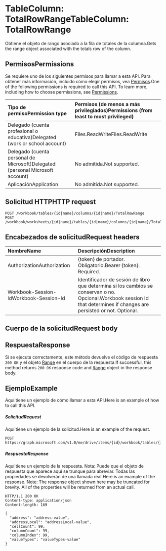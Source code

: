 # <a name="tablecolumn-totalrowrange"></a><span data-ttu-id="4dde0-101">TableColumn: TotalRowRange</span><span class="sxs-lookup"><span data-stu-id="4dde0-101">TableColumn: TotalRowRange</span></span>

<span data-ttu-id="4dde0-102">Obtiene el objeto de rango asociado a la fila de totales de la columna.</span><span class="sxs-lookup"><span data-stu-id="4dde0-102">Gets the range object associated with the totals row of the column.</span></span>
## <a name="permissions"></a><span data-ttu-id="4dde0-103">Permisos</span><span class="sxs-lookup"><span data-stu-id="4dde0-103">Permissions</span></span>
<span data-ttu-id="4dde0-p101">Se requiere uno de los siguientes permisos para llamar a esta API. Para obtener más información, incluido cómo elegir permisos, vea [Permisos](../../../concepts/permissions_reference.md).</span><span class="sxs-lookup"><span data-stu-id="4dde0-p101">One of the following permissions is required to call this API. To learn more, including how to choose permissions, see [Permissions](../../../concepts/permissions_reference.md).</span></span>

|<span data-ttu-id="4dde0-106">Tipo de permiso</span><span class="sxs-lookup"><span data-stu-id="4dde0-106">Permission type</span></span>      | <span data-ttu-id="4dde0-107">Permisos (de menos a más privilegiados)</span><span class="sxs-lookup"><span data-stu-id="4dde0-107">Permissions (from least to most privileged)</span></span>              |
|:--------------------|:---------------------------------------------------------|
|<span data-ttu-id="4dde0-108">Delegado (cuenta profesional o educativa)</span><span class="sxs-lookup"><span data-stu-id="4dde0-108">Delegated (work or school account)</span></span> | <span data-ttu-id="4dde0-109">Files.ReadWrite</span><span class="sxs-lookup"><span data-stu-id="4dde0-109">Files.ReadWrite</span></span>    |
|<span data-ttu-id="4dde0-110">Delegado (cuenta personal de Microsoft)</span><span class="sxs-lookup"><span data-stu-id="4dde0-110">Delegated (personal Microsoft account)</span></span> | <span data-ttu-id="4dde0-111">No admitida.</span><span class="sxs-lookup"><span data-stu-id="4dde0-111">Not supported.</span></span>    |
|<span data-ttu-id="4dde0-112">Aplicación</span><span class="sxs-lookup"><span data-stu-id="4dde0-112">Application</span></span> | <span data-ttu-id="4dde0-113">No admitida.</span><span class="sxs-lookup"><span data-stu-id="4dde0-113">Not supported.</span></span> |

## <a name="http-request"></a><span data-ttu-id="4dde0-114">Solicitud HTTP</span><span class="sxs-lookup"><span data-stu-id="4dde0-114">HTTP request</span></span>
<!-- { "blockType": "ignored" } -->
```http
POST /workbook/tables/{id|name}/columns/{id|name}/TotalRowRange
POST /workbook/worksheets/{id|name}/tables/{id|name}/columns/{id|name}/TotalRowRange

```
## <a name="request-headers"></a><span data-ttu-id="4dde0-115">Encabezados de solicitud</span><span class="sxs-lookup"><span data-stu-id="4dde0-115">Request headers</span></span>
| <span data-ttu-id="4dde0-116">Nombre</span><span class="sxs-lookup"><span data-stu-id="4dde0-116">Name</span></span>       | <span data-ttu-id="4dde0-117">Descripción</span><span class="sxs-lookup"><span data-stu-id="4dde0-117">Description</span></span>|
|:---------------|:----------|
| <span data-ttu-id="4dde0-118">Authorization</span><span class="sxs-lookup"><span data-stu-id="4dde0-118">Authorization</span></span>  | <span data-ttu-id="4dde0-p102">{token} de portador. Obligatorio.</span><span class="sxs-lookup"><span data-stu-id="4dde0-p102">Bearer {token}. Required.</span></span> |
| <span data-ttu-id="4dde0-121">Workbook-Session-Id</span><span class="sxs-lookup"><span data-stu-id="4dde0-121">Workbook-Session-Id</span></span>  | <span data-ttu-id="4dde0-p103">Identificador de sesión de libro que determina si los cambios se conservan o no. Opcional.</span><span class="sxs-lookup"><span data-stu-id="4dde0-p103">Workbook session Id that determines if changes are persisted or not. Optional.</span></span>|

## <a name="request-body"></a><span data-ttu-id="4dde0-124">Cuerpo de la solicitud</span><span class="sxs-lookup"><span data-stu-id="4dde0-124">Request body</span></span>

## <a name="response"></a><span data-ttu-id="4dde0-125">Respuesta</span><span class="sxs-lookup"><span data-stu-id="4dde0-125">Response</span></span>

<span data-ttu-id="4dde0-126">Si se ejecuta correctamente, este método devuelve el código de respuesta `200 OK` y el objeto [Range](../resources/range.md) en el cuerpo de la respuesta.</span><span class="sxs-lookup"><span data-stu-id="4dde0-126">If successful, this method returns `200 OK` response code and [Range](../resources/range.md) object in the response body.</span></span>

## <a name="example"></a><span data-ttu-id="4dde0-127">Ejemplo</span><span class="sxs-lookup"><span data-stu-id="4dde0-127">Example</span></span>
<span data-ttu-id="4dde0-128">Aquí tiene un ejemplo de cómo llamar a esta API.</span><span class="sxs-lookup"><span data-stu-id="4dde0-128">Here is an example of how to call this API.</span></span>
##### <a name="request"></a><span data-ttu-id="4dde0-129">Solicitud</span><span class="sxs-lookup"><span data-stu-id="4dde0-129">Request</span></span>
<span data-ttu-id="4dde0-130">Aquí tiene un ejemplo de la solicitud.</span><span class="sxs-lookup"><span data-stu-id="4dde0-130">Here is an example of the request.</span></span>
<!-- {
  "blockType": "request",
  "name": "tablecolumn_totalrowrange"
}-->
```http
POST https://graph.microsoft.com/v1.0/me/drive/items/{id}/workbook/tables/{id|name}/columns/{id|name}/TotalRowRange
```

##### <a name="response"></a><span data-ttu-id="4dde0-131">Respuesta</span><span class="sxs-lookup"><span data-stu-id="4dde0-131">Response</span></span>
<span data-ttu-id="4dde0-p104">Aquí tiene un ejemplo de la respuesta. Nota: Puede que el objeto de respuesta que aparece aquí se trunque para abreviar. Todas las propiedades se devolverán de una llamada real.</span><span class="sxs-lookup"><span data-stu-id="4dde0-p104">Here is an example of the response. Note: The response object shown here may be truncated for brevity. All of the properties will be returned from an actual call.</span></span>
<!-- {
  "blockType": "response",
  "truncated": true,
  "@odata.type": "microsoft.graph.range"
} -->
```http
HTTP/1.1 200 OK
Content-type: application/json
Content-length: 169

{
  "address": "address-value",
  "addressLocal": "addressLocal-value",
  "cellCount": 99,
  "columnCount": 99,
  "columnIndex": 99,
  "valueTypes": "valueTypes-value"
}
```

<!-- uuid: 8fcb5dbc-d5aa-4681-8e31-b001d5168d79
2015-10-25 14:57:30 UTC -->
<!-- {
  "type": "#page.annotation",
  "description": "TableColumn: TotalRowRange",
  "keywords": "",
  "section": "documentation",
  "tocPath": ""
}-->